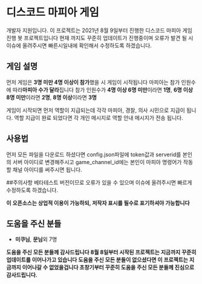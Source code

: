 # 디스코드 마피아 게임
개발자 지원입니다.
이 프로젝트는 2021년 8월 9일부터 진행한 디스코드 마피아 게임 진행 봇 프로젝트입니다
현재 까지도 꾸준히 업데이트가 진행중이며 오류가 발견 될 시 이슈에 올려주시면 빠른시일내에 확인해서 수정하도록 하겠습니다.

## 게임 설명
먼저 게임은 **3명 미만 4명 이상이 참가**했을 시 게임이 시작됩니다
마피아는 참가 인원수에 따라**마피아 수가 달라**집니다
참가 인원수가 **4명 이상 6명 미만**이라면 **1명**, **6명 이상 8명 미만**이라면 **2명**, **8명 이상**이라면 **3명**

게임이 시작되면 먼저 역할이 지급되는데 각각 마피아, 경찰, 의사 시민으로 지급이 됩니다.
역할 지급이 완료 되었다면 각 개인 메시지로 역할 안내 메시지가 전송 됩니다.

## 사용법
먼저 모든 파일을 다운로드 하셨다면 config.json파일에 token값과 serverid를 본인의 서버 아이디로 변경해주시고 game_channel_id에는 본인이 마피아 명령어가 작동 할 채널 아이디를 써주시면 됩니다.

##주의사항
베타테스트 버전이므로 오류가 있을 수 있으며 이슈에 올려주시면 빠르게 수정하도록 하겠습니다.

**이 오픈소스는 상업적 이용이 가능하되, 저작자 표시를 필수로 표기하셔야 가능합니다**

## 도움을 주신 분들
- **미쿠님**, **문님**외 7명

**도움을 주신 모든 분들께 감사드립니다
8월 8일부터 시작된 프로젝트는 지금까지 꾸준히 업데이트를 이어나가고 있습니다
도움을 주신 모든 분들이 없으셨다면 이 프로젝트는 지금까지 이어나갈 수 없었을겁니다
초창기부터 꾸준히 도움을 주신 모든 분들께 진심으로 감사드립니다.**


